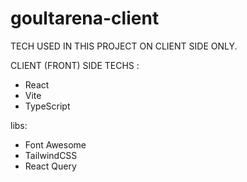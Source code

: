 # goultarena-client

TECH USED IN THIS PROJECT ON CLIENT SIDE ONLY.



CLIENT (FRONT) SIDE TECHS :

- React
- Vite
- TypeScript


libs:

- Font Awesome
- TailwindCSS
- React Query
